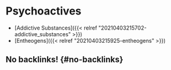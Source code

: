 # Psychoactives


-   [Addictive Substances]({{< relref "20210403215702-addictive_substances" >}})
-   [Entheogens]({{< relref "20210403215925-entheogens" >}})


## No backlinks! {#no-backlinks}

